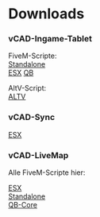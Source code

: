 # Downloads

### vCAD-Ingame-Tablet

FiveM-Scripte:  
[Standalone](https://github.com/vCAD-Systems/vCAD_ui/archive/refs/heads/fivem.zip)  
[ESX](https://github.com/vCAD-Systems/vCAD_ui/archive/refs/heads/fivem_esx.zip)
[QB](https://github.com/vCAD-Systems/vCAD_ui/tree/fivem_qb.zip)

AltV-Script:  
[ALTV](https://github.com/vCAD-Systems/vCAD_ui/archive/refs/heads/altv.zip)

### vCAD-Sync
[ESX](https://github.com/vCAD-Systems/vCAD-Sync/archive/refs/heads/main.zip)

### vCAD-LiveMap
Alle FiveM-Scripte hier:

[ESX](https://github.com/vCAD-Systems/vcad-livemap-fivem/releases/download/latest/vCad-livemap-esx.zip)  
[Standalone](https://github.com/vCAD-Systems/vcad-livemap-fivem/releases/download/latest/vCad-livemap-fivem.zip)  
[QB-Core](https://github.com/vCAD-Systems/vcad-livemap-fivem/releases/download/latest/vCad-livemap-qbcore.zip)
